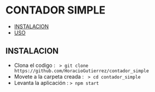 
# CONTADOR SIMPLE

<!-- no toc -->
  - [INSTALACION](#instalacion)
  - [USO](#uso)

## INSTALACION
- Clona el codigo : 
    ``` > git clone https://github.com/HoracioGutierrez/contador_simple```    
- Movete a la carpeta creada : 
  ``` > cd contador_simple```
- Levanta la aplicación : 
  ``` > npm start ```